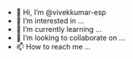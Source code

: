 - 👋 Hi, I’m @vivekkumar-esp
- 👀 I’m interested in ...
- 🌱 I’m currently learning ...
- 💞️ I’m looking to collaborate on ...
- 📫 How to reach me ...

<!---
vivekkumar-esp/vivekkumar-esp is a ✨ special ✨ repository because its `README.md` (this file) appears on your GitHub profile.
You can click the Preview link to take a look at your changes.
--->
